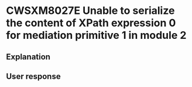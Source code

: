 # CWSXM8027E Unable to serialize the content of XPath expression 0 for mediation primitive 1 in module 2

## Explanation

## User response